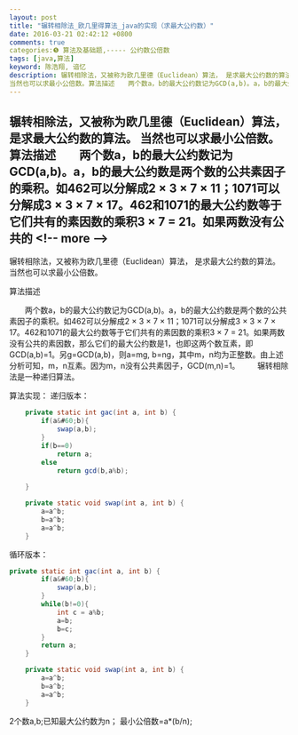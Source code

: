 ```yaml
---
layout: post
title: "辗转相除法_欧几里得算法_java的实现（求最大公约数）"
date: 2016-03-21 02:42:12 +0800
comments: true
categories:❺ 算法及基础题,----- 公约数公倍数
tags: [java,算法]
keyword: 陈浩翔, 谙忆
description: 辗转相除法，又被称为欧几里德（Euclidean）算法， 是求最大公约数的算法。 
当然也可以求最小公倍数。算法描述　　两个数a，b的最大公约数记为GCD(a,b)。a，b的最大公约数是两个数的公共素因子的乘积。如462可以分解成2 × 3 × 7 × 11；1071可以分解成3 × 3 × 7 × 17。462和1071的最大公约数等于它们共有的素因数的乘积3 × 7 = 21。如果两数没有公共的 
---
```



辗转相除法，又被称为欧几里德（Euclidean）算法， 是求最大公约数的算法。 
当然也可以求最小公倍数。算法描述　　两个数a，b的最大公约数记为GCD(a,b)。a，b的最大公约数是两个数的公共素因子的乘积。如462可以分解成2 × 3 × 7 × 11；1071可以分解成3 × 3 × 7 × 17。462和1071的最大公约数等于它们共有的素因数的乘积3 × 7 = 21。如果两数没有公共的
&#60;!-- more --&#62;
----------

辗转相除法，又被称为欧几里德（Euclidean）算法， 是求最大公约数的算法。
当然也可以求最小公倍数。


算法描述

　　两个数a，b的最大公约数记为GCD(a,b)。a，b的最大公约数是两个数的公共素因子的乘积。如462可以分解成2 × 3 × 7 × 11；1071可以分解成3 × 3 × 7 × 17。462和1071的最大公约数等于它们共有的素因数的乘积3 × 7 = 21。如果两数没有公共的素因数，那么它们的最大公约数是1，也即这两个数互素，即GCD(a,b)=1。另g=GCD(a,b)，则a=mg, b=ng，其中m，n均为正整数。由上述分析可知，m，n互素。因为m，n没有公共素因子，GCD(m,n)=1。
　　辗转相除法是一种递归算法。

算法实现：
递归版本：
```java
	private static int gac(int a, int b) {
		if(a&#60;b){
			swap(a,b);
		}
		if(b==0)
			return a;
		else
			return gcd(b,a%b);
		
	}

	private static void swap(int a, int b) {
		a=a^b;
		b=a^b;
		a=a^b;
	}
```
循环版本：

```java
private static int gac(int a, int b) {
		if(a&#60;b){
			swap(a,b);
		}
		while(b!=0){
			int c = a%b;
			a=b;
			b=c;
		}
		return a;
	}

	private static void swap(int a, int b) {
		a=a^b;
		b=a^b;
		a=a^b;
	}
```
2个数a,b;已知最大公约数为n；
最小公倍数=a*(b/n);
